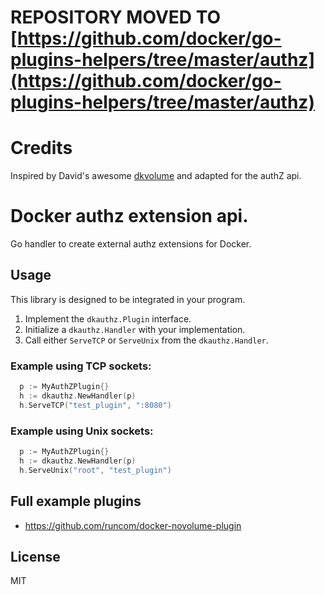 # REPOSITORY MOVED TO [https://github.com/docker/go-plugins-helpers/tree/master/authz](https://github.com/docker/go-plugins-helpers/tree/master/authz)

# Credits

Inspired by David's awesome [dkvolume](https://github.com/calavera/dkvolume) and adapted for the authZ api.

# Docker authz extension api.

Go handler to create external authz extensions for Docker.

## Usage

This library is designed to be integrated in your program.

1. Implement the `dkauthz.Plugin` interface.
2. Initialize a `dkauthz.Handler` with your implementation.
3. Call either `ServeTCP` or `ServeUnix` from the `dkauthz.Handler`.

### Example using TCP sockets:

```go
  p := MyAuthZPlugin{}
  h := dkauthz.NewHandler(p)
  h.ServeTCP("test_plugin", ":8080")
```

### Example using Unix sockets:

```go
  p := MyAuthZPlugin{}
  h := dkauthz.NewHandler(p)
  h.ServeUnix("root", "test_plugin")
```

## Full example plugins

- https://github.com/runcom/docker-novolume-plugin

## License

MIT
